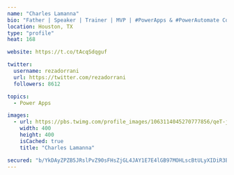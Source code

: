 ```yaml
---
name: "Charles Lamanna"
bio: "Father | Speaker | Trainer | MVP | #PowerApps & #PowerAutomate Community Super User | YouTuber Right-pointing triangle http://youtube.com/c/rezadorrani | Learn - Share - Clockwise rightwards and leftwards open circle arrows"
location: Houston, TX
type: "profile"
heat: 168

website: https://t.co/tAcqSdqguf

twitter:
  username: rezadorrani
  url: https://twitter.com/rezadorrani
  followers: 8612

topics:
  - Power Apps

images:
  - url: https://pbs.twimg.com/profile_images/1063114045270777856/qeT-jpWr_400x400.jpg
    width: 400
    height: 400
    isCached: true
    title: "Charles Lamanna"

secured: "b/YkDAyZPZB5JRslPvZ90sFHsZjGL4JAY1E7E4lGB97MOHLscBtULyXIDiR3BYbJhEjSeDr5CsaYmwAD8eL2mC8/eFLRsJn7JNlQuSpsIa0iq8WlFIRCEVOJY74hA8X1p0cM1yx1M4EZRV0uZnj2uv8+KnwLTqLr9I9j7J3z3l9ivnIROp866xhBk7Ht1PBVsuQf5b1T+42BT3B269whFHaxxT1UfxoTEyatmy8+SalbKC/8J1Dtok7PEBgMG4Zln5SDiM/2vJ2ZFnkCfCENzxNgNkiCWeIne3HjZZERCKsfCJP2LM6SGvBVBzcDpZy344gWqXaSL6nSMHClo4ryaqnQrinzndvx7L08el50ypO9kF3ZjfUWs8xzuFxC9sa2lGULkY3eagphY6p5qVadxBVIZ1Q+bP1Cft0znZSMo4o=;tpbAyYbPywcAcpaxlpH3YA=="
---
```


